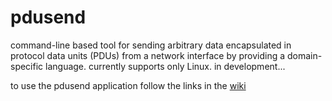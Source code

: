 pdusend
=====

command-line based tool for sending arbitrary data encapsulated in protocol data units (PDUs) from a network interface by providing a domain-specific language. currently supports only Linux.
in development...

to use the pdusend application follow the links in the [wiki](https://github.com/fablman/pdusend/wiki)
